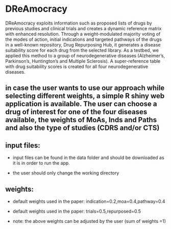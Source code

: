 # DReAmocracy
DReAmocracy exploits information such as proposed lists of drugs by previous studies and clinical trials and creates a dynamic reference matrix with enhanced resolution. Through a weight-modulated majority voting of the modes of action, initial indications and targeted pathways of the drugs in a well-known repository, Drug Repurposing Hub, it generates  a disease suitability score for each drug from the selected library. As a testbed, we applied this method to a group of neurodegenerative diseases (Alzheimer’s, Parkinson’s, Huntington’s and Multiple Sclerosis). A super-reference table with drug suitability scores is created for all four neurodegenerative diseases.

## in case the user wants to use our approach while selecting different weights, a simple R shiny web application is available. The user can choose a drug of interest for one of the four diseases available, the weights of MoAs, Inds and Paths and also the type of studies (CDRS and/or CTS)
  
## input files:
* input files can be found in the data folder and should be downloaded as it is in order to run the app.

* the user should only change the working directory


## weights:

* default weights used in the paper: indication=0.2,moa=0.4,pathway=0.4

* default weights used in the paper: trials=0.5,repurposed=0.5

* note: the above weights can be adjusted by the user (sum of weights =1)



